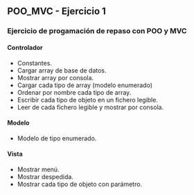 ## POO_MVC - Ejercicio 1
### Ejercicio de progamación de repaso con POO y MVC
#### Controlador
- Constantes.
- Cargar array de base de datos.
- Mostrar array por consola.
- Cargar cada tipo de array (modelo enumerado)
- Ordenar por nombre cada tipo de array.
- Escribir cada tipo de objeto en un fichero legible.
- Leer de cada fichero legible y mostrar por consola.

#### Modelo
- Modelo de tipo enumerado.
#### Vista
- Mostrar menú.
- Mostrar despedida.
- Mostrar cada tipo de objeto con parámetro.